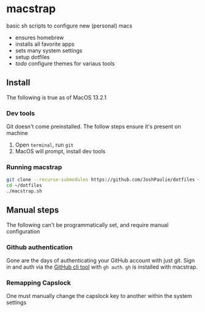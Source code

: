 # macstrap
basic sh scripts to configure new (personal) macs

- ensures homebrew
- installs all favorite apps
- sets many system settings
- setup dotfiles
- _todo_ configure themes for variaus tools

## Install
The following is true as of MacOS 13.2.1

### Dev tools
Git doesn't come preinstalled. The follow steps ensure it's present on machine

1. Open `terminal`, run `git`
2. MacOS will prompt, install dev tools

### Running macstrap
```sh
git clone --recurse-submodules https://github.com/JoshPaulie/dotfiles ~/dotfiles
cd ~/dotfiles
./macstrap.sh
```

## Manual steps
The following can't be programmatically set, and require manual configuration

### Github authentication
Gone are the days of authenticating your GitHub account with just git. Sign in and auth via the [GitHub cli tool](https://cli.github.com) with `gh auth`. `gh` is installed with macstrap.

### Remapping Capslock
One must manually change the capslock key to another within the system settings

